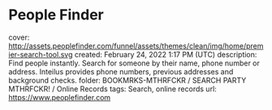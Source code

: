 # People Finder

cover: http://assets.peoplefinder.com/funnel/assets/themes/clean/img/home/premier-search-tool.svg
created: February 24, 2022 1:17 PM (UTC)
description: Find people instantly. Search for someone by  their name, phone number or address. Inteilus provides phone numbers, previous addresses and background checks.
folder: BOOKMRKS-MTHRFCKR / SEARCH PARTY MTHRFCKR! / Online Records
tags: Search, online records
url: https://www.peoplefinder.com